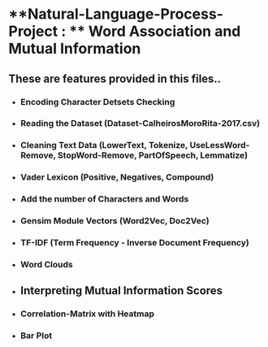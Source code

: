 # **Natural-Language-Process-Project : ** Word Association and Mutual Information

## These are features provided in this files..
* ### **Encoding Character Detsets Checking**
* ### **Reading the Dataset (Dataset-CalheirosMoroRita-2017.csv)**
* ### **Cleaning Text Data (LowerText, Tokenize, UseLessWord-Remove, StopWord-Remove, PartOfSpeech, Lemmatize)**
* ### **Vader Lexicon (Positive, Negatives, Compound)**
* ### **Add the number of Characters and Words**
* ### **Gensim Module Vectors (Word2Vec, Doc2Vec)**
* ### **TF-IDF (Term Frequency - Inverse Document Frequency)**
* ### **Word Clouds**
* ## **Interpreting Mutual Information Scores**
* ### **Correlation-Matrix with Heatmap**
* ### **Bar Plot**


